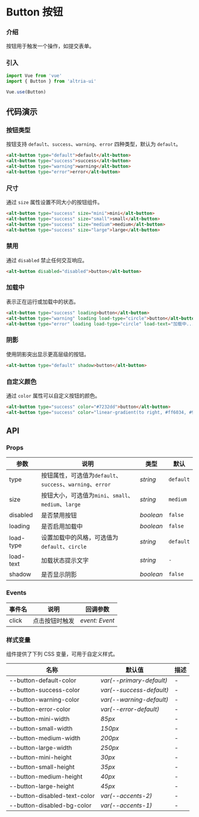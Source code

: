# Button 按钮

### 介绍

按钮用于触发一个操作，如提交表单。

### 引入

```js
import Vue from 'vue'
import { Button } from 'altria-ui'

Vue.use(Button)
```

## 代码演示

### 按钮类型

按钮支持 `default`、`success`、`warning`、`error` 四种类型，默认为 `default`。

```html
<alt-button type="default">default</alt-button>
<alt-button type="success">success</alt-button>
<alt-button type="warning">warning</alt-button>
<alt-button type="error">error</alt-button>
```

### 尺寸

通过 `size` 属性设置不同大小的按钮组件。

```html
<alt-button type="success" size="mini">mini</alt-button>
<alt-button type="success" size="small">small</alt-button>
<alt-button type="success" size="medium">medium</alt-button>
<alt-button type="success" size="large">large</alt-button>
```

### 禁用

通过 `disabled` 禁止任何交互响应。

```html
<alt-button disabled="disabled">button</alt-button>
```

### 加载中

表示正在运行或加载中的状态。

```html
<alt-button type="success" loading>button</alt-button>
<alt-button type="warning" loading load-type="circle">button</alt-button>
<alt-button type="error" loading load-type="circle" load-text="加载中...">button</alt-button>
```

### 阴影

使用阴影突出显示更高层级的按钮。

```html
<alt-button type="default" shadow>button</alt-button>
```

### 自定义颜色

通过 `color` 属性可以自定义按钮的颜色。

```html
<alt-button type="success" color="#7232dd">button</alt-button>
<alt-button type="success" color="linear-gradient(to right, #ff6034, #9c27b0)">button</alt-button>
```

## API

### Props

| 参数      | 说明                                                  | 类型      | 默认      |
| --------- | ----------------------------------------------------- | --------- | --------- |
| type      | 按钮属性，可选值为`default`、`success`、`warning`、`error` | _string_  | `default` |
| size      | 按钮大小，可选值为`mini`、`small`、`medium`、`large`       | _string_  | `medium`  |
| disabled  | 是否禁用按钮                                          | _boolean_ | `false`   |
| loading   | 是否启用加载中                                        | _boolean_ | `false`   |
| load-type | 设置加载中的风格，可选值为`default`、`circle`          | _string_  | `default` |
| load-text | 加载状态提示文字                                      | _string_  | `-`       |
| shadow    | 是否显示阴影                                          | _boolean_ | `false`   |

### Events

| 事件名 | 说明           | 回调参数       |
| ------ | -------------- | -------------- |
| click  | 点击按钮时触发 | _event: Event_ |

### 样式变量

组件提供了下列 CSS 变量，可用于自定义样式。

| 名称                         | 默认值                   | 描述 |
| ---------------------------- | ------------------------ | ---- |
| --button-default-color       | _var(--primary-default)_ | -    |
| --button-success-color       | _var(--success-default)_ | -    |
| --button-warning-color       | _var(--warning-default)_ | -    |
| --button-error-color         | _var(--error-default)_   | -    |
| --button-mini-width          | _85px_                   | -    |
| --button-small-width         | _150px_                  | -    |
| --button-medium-width        | _200px_                  | -    |
| --button-large-width         | _250px_                  | -    |
| --button-mini-height         | _30px_                   | -    |
| --button-small-height        | _35px_                   | -    |
| --button-medium-height       | _40px_                   | -    |
| --button-large-height        | _45px_                   | -    |
| --button-disabled-text-color | _var(--accents-2)_       | -    |
| --button-disabled-bg-color   | _var(--accents-1)_       | -    |
